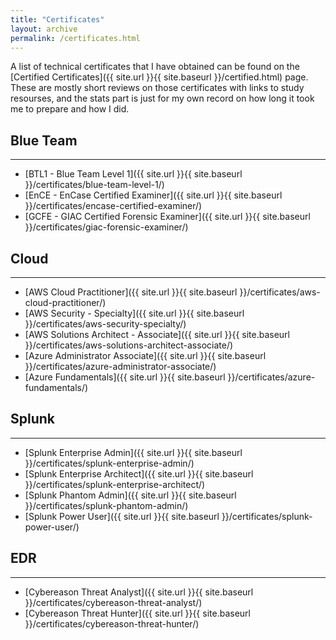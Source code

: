```yaml
---
title: "Certificates"
layout: archive
permalink: /certificates.html
---
```


A list of technical certificates that I have obtained can be found on the [Certified Certificates]({{ site.url }}{{ site.baseurl }}/certified.html) page. These are mostly short reviews on those certificates with links to study resourses, and the stats part is just for my own record on how long it took me to prepare and how I did.

## Blue Team
---
- [BTL1 - Blue Team Level 1]({{ site.url }}{{ site.baseurl }}/certificates/blue-team-level-1/)
- [EnCE - EnCase Certified Examiner]({{ site.url }}{{ site.baseurl }}/certificates/encase-certified-examiner/)
- [GCFE - GIAC Certified Forensic Examiner]({{ site.url }}{{ site.baseurl }}/certificates/giac-forensic-examiner/)

## Cloud
---
- [AWS Cloud Practitioner]({{ site.url }}{{ site.baseurl }}/certificates/aws-cloud-practitioner/)
- [AWS Security - Specialty]({{ site.url }}{{ site.baseurl }}/certificates/aws-security-specialty/)
- [AWS Solutions Architect - Associate]({{ site.url }}{{ site.baseurl }}/certificates/aws-solutions-architect-associate/)
- [Azure Administrator Associate]({{ site.url }}{{ site.baseurl }}/certificates/azure-administrator-associate/)
- [Azure Fundamentals]({{ site.url }}{{ site.baseurl }}/certificates/azure-fundamentals/)

## Splunk
---
- [Splunk Enterprise Admin]({{ site.url }}{{ site.baseurl }}/certificates/splunk-enterprise-admin/)
- [Splunk Enterprise Architect]({{ site.url }}{{ site.baseurl }}/certificates/splunk-enterprise-architect/)
- [Splunk Phantom Admin]({{ site.url }}{{ site.baseurl }}/certificates/splunk-phantom-admin/)
- [Splunk Power User]({{ site.url }}{{ site.baseurl }}/certificates/splunk-power-user/)

## EDR
---
- [Cybereason Threat Analyst]({{ site.url }}{{ site.baseurl }}/certificates/cybereason-threat-analyst/)
- [Cybereason Threat Hunter]({{ site.url }}{{ site.baseurl }}/certificates/cybereason-threat-hunter/)

<br>
